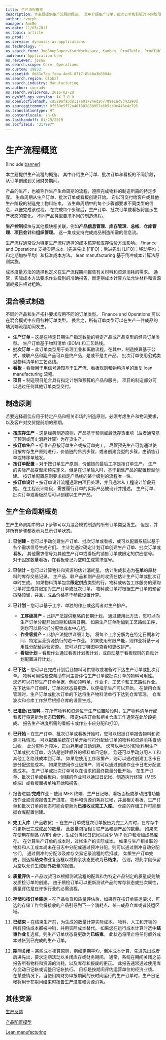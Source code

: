 ```yaml
---
title: 生产流程概览
description: 本主题提供生产流程的概览。 其中介绍生产订单、批次订单和看板的不同阶段，从订单创建到关闭财务期间。
author: cvocph
manager: AnnBe
ms.date: 11/03/2017
ms.topic: article
ms.prod: ''
ms.service: dynamics-ax-applications
ms.technology: ''
ms.search.form: JmgShopSupervisorWorkspace, Kanban, ProdTable, ProdTableOverview, EcoResProductDiscreteManufacturingWorkspace, KanbanPrepareProductForLeanWorkspace, EcoResProductProcessManufacturingWorkspace, OpResLifecycleManagementWorkspace
audience: Application User
ms.reviewer: josaw
ms.search.scope: Core, Operations
ms.custom: 19832
ms.assetid: 0e83c7ea-feba-4ed6-8717-8b48a3b8804a
ms.search.region: Global
ms.search.industry: Manufacturing
ms.author: conradv
ms.search.validFrom: 2016-02-28
ms.dyn365.ops.version: AX 7.0.0
ms.openlocfilehash: cd529afa5d8117e01784ed267709e1ac8c43290d
ms.sourcegitcommit: 0f530e5f72a40f383868957a6b5cb0e446e4c795
ms.translationtype: HT
ms.contentlocale: zh-CN
ms.lasthandoff: 01/29/2019
ms.locfileid: "317997"
---
```

# <a name="production-process-overview"></a>生产流程概览

[!include [banner](../includes/banner.md)]

本主题提供生产流程的概览。 其中介绍生产订单、批次订单和看板的不同阶段，从订单创建到关闭财务期间。 

产品的生产，也被称作生产生命周期的流程，遵照完成物料的制造所需的特定步骤。 生命周期从生产订单、批次订单或看板创建开始。 它以可交付给客户或其他生产阶段的制造完工物料结束。 该生命周期中的每个步骤都要求不同类型的信息，以便完成该过程。 在完成每个步骤后，生产订单、批次订单或看板将显示生产状态的变化。 不同产品类型要求不同的制造流程。  

**生产控制**模块与其他模块相关联，例如**产品信息管理**、**库存管理**、**总帐**、**仓库管理**、**项目会计**和**组织管理**。 这一集成支持完成成品制造所需的信息流。  

生产流程通常受为特定生产流程选择的成本核算和库存估价方法影响。 Finance and Operations 支持实际成本（先进先出 \[FIFO\]；后进先出 \[LIFO\]；移动平均；和定期加权平均）和标准成本方法。 lean manufacturing 基于倒冲成本计算法原则实施。  

成本度量方法的选择也定义在生产流程期间报告有关材料和资源消耗的需求。 通常，实际成本方法要求作业级别的准确报告，而定期成本计算方法允许材料和资源消耗报告相对粗略。

## <a name="mixed-mode-manufacturing"></a>混合模式制造
不同的产品和生产拓扑要求应用不同的订单类型。 Finance and Operations 可以在混合模式中应用各种订单类型。 换言之，所有订单类型可以在生产一件成品的端到端流程期间发生。

-   **生产订单** – 这是在特定日期生产指定数量的特定产品或产品变型的经典订单类型。 生产订单基于物料清单 (BOM) 和工艺路线。
-   **批次订单** – 此订单类型用于处理工业和离散流程，在其中，制造换算基于公式，或联产品和副产品可以是终产品，是或不是主产品。 批次订单使用**公式**类型物料清单和工艺路线。
-   **看板** – 看板用于用信号通知基于生产流、看板规则和物料清单的重复 lean manufacturing 流程。
-   **项目** – 制造项目组合具有指定计划和预算的产品和服务。 项目的制造部分可以通过任何其他订单类型交付。

## <a name="manufacturing-principles"></a>制造原则
若要选择最佳应用于特定产品和相关市场的制造原则，必须考虑生产和物流要求，以及客户对交货提前期的预期。

-   **按库存生产** – 这是经典制造原则，产品基于预测或最低存货重填（后者通常基于预测或历史消耗计算）为存货生产。
-   **按订单生产** – 标准产品按订单生产或按订单完工。 尽管预先生产可能通过使用按库存生产原则进行，价值链的昂贵步骤，或者创建变型的步骤，由销售订单或转移单触发。
-   **按订单配置** – 对于按订单生产原则，价值链的最后工序是按订单生产。 生产的实际产品变型未预先定义，但是在订单输入时，基于销售产品的配置模型创建。 按订单配置原则要求指定产品线的某个级别的流程唯一性。
-   **按订单设计** – 按订单设计流程通常由项目处理，并且通常从工程设计阶段开始。 在工程设计阶段，需要履行订单的实际产品被设计并描述。 生产订单、批次订单或看板然后可以创建以生产产品。

## <a name="overview-of-the-production-life-cycle"></a>生产生命周期概览
生产生命周期中的以下步骤可以为混合模式制造的所有订单类型发生。 但是，并非所有步骤都表示为显示订单状态。

1.  **已创建** – 您可以手动创建生产订单、批次订单或看板，或可以配置系统以基于各个需求信号生成它们。 主计划通过确定计划订单创建生产订单、批次订单或看板。 其他需求信号为其他生产订单或看板的销售订单或限定的供应信号。 对于固定数量看板，在看板登记为空时生成需求信号。
2.  **已估计** – 您可以计算物料和资源的估计消耗量。 估计生成状态为**在单**的原材料的库存交易记录。 主产品、联产品和副产品的收货在估计生产订单或批次订单时生成。 如果物料清单包含**限定供应**类型的行，物料或转包工序服务的采购订单将生成并限定为生产订单或批次订单。 物料或订单将根据生产订单的预留策略预留，并且，成品价格基于参数设置计算。
3.  **已计划** – 您可以基于工序、单独的作业或这两者对生产排产。
    -   **工序级排产** – 此排产法提供粗略的长期计划。 通过使用此方法，您可以向生产订单分配开始日期和结束日期。 如果生产订单附加到工艺路线工序，则您可以将它们分配给成本中心组。
    -   **作业级排产** – 此排产法提供详细计划。 将每个工序分解为在特定日期和时间、特定运营资源执行的若干作业。 如果使用有限产能，则作业将基于可用性分配给运营资源。 您可以在甘特图中查看和更改排产。
    -   **看板计划** – 看板作业通过看板计划板计划，或自动基于看板规则的自动计划配置进行计划。

4.  **已下达** – 您可以在完成计划后且物料可供领取或准备时下达生产订单或批次订单。 物料可用性检查帮助车间主管评估生产订单或批次订单的物料可用性。 您还可以打印生产订单单据，例如领料单、作业卡、工艺卡和工艺路线作业。 在下达生产订单时，订单的状态将更改，以便指示生产可以开始。 在使用仓库管理时，生产订单或批次订单的下达将生产物料清单行下达到仓库管理。 仓库波次和仓库工作然后根据仓库的设置生成。
5.  **已准备**/**已领料** – 在所有物料和资源位于生产位置阶段时，生产物料清单行或看板行将更新为状态**已领料**。 限定供应订单和相关仓库工作通常在此阶段完成。 报告生产进度所需的看板卡或作业卡应分配和打印。
6.  **已开始** – 在生产订单、批次订单或看板开始时，您可以根据订单报告物料和资源消耗情况。 可以配置系统在订单开始时将分配给订单的物料和资源消耗自动过帐。 此分配称为预冲、正向耗用或自动消耗。 您可以手动分配物料到生产订单或批次订单，方法是创建额外的领料单日记帐。 您还可以手动分配人工和其他工艺路线成本到订单。 如果您使用工序级排产，则可以通过创建工艺卡日志分配这些成本。 如果您使用作业级排产，则可以通过创建作业卡日志分配这些成本。 生产订单或批次订单可以在请求的最终数量分批开始。 在生产订单、批次订单或看板内，创建的作业可以通过日记帐、制造执行终端（MES 终端）或看板面板单独开始和报告。
7.  报告进度/**完成**作业 – 使用 MES 终端、生产日记帐、看板面板或移动扫描功能按作业或资源报告生产进度。 物料和资源消耗将过帐，并且相关看板、生产订单和批次订单的状态可能会更新为**已接收**或**完工入库**。 仓库的存储工作可能根据仓库配置创建。
8.  **完工入库**（产品收货）– 在生产订单或批次订单报告为完工入库时，在库存中将更新已完成成品的数量。 此数量包括相关联产品和副产品的数量。 如果您在使用在制品 (WIP) 会计，生成分类帐日记帐以减少 WIP 帐户和增加成品库存。 在计算生产订单的成本时，过帐生产的实际成本。 如果与生产相关联的物料和人工成本尚未在日志中分配或通过预冲分配，则可以通过倒冲自动分配它们。 通过倒冲的分配涉及库存交易记录流程的后扣减。 如果生产订单完成，则选择**结束作业**复选框以将剩余状态更改为**已结束**。 否则，将此字段保留为空以允许生成额外数量的报告。
9.  **质量评估** – 产品收货可以根据测试流程的配置和为特定产品制定的质量规则触发质检订单的创建。 由于质检订单可以更新测试产品的库存状态或批次属性，质量评估是在许多行业的必需流程。
10. **存储**和**按订单装运** – 在产品收货和质量评估后，如果存在按订单装运要求，可选的存储工作会将接收的产品引导到下一个消耗点、某一成品仓库或者装运区域。
11. **已结束** – 在结束生产前，为生成的数量计算实际成本。 物料、人工和开销的所有预估成本都被冲销，并用实际成本替代。 如果您在运行成本计算时选中**结束作业**复选框，则生产订单状态将更改为**已结束**。 此状态将阻止将任何额外成本过帐到已完成的生产订单。
12. **期间关闭** – 某些成本核算原则，例如定期平均、倒冲成本计算、先进先出或者后进先出，要求定期活动以关闭库存或财务期间。 通常，系统在期间关闭之前报告所有物料和资源的消耗，以及库存和报废的更正。 此报告通常通过使用库存变动日记帐或调整日记帐执行。 目标是按期间评估运营单位的经济业绩。 在某些情况下，当使用跨财务申报期间的长时间运行的生产订单时，生产日记帐将用于在期间结束时报告生产进度和资源消耗。


<a name="additional-resources"></a>其他资源
--------

[生产反馈](production-feedback.md)

[产品配置模型](../pim/product-configuration-models.md)

[Lean manufacturing](lean-manufacturing-overview.md)




